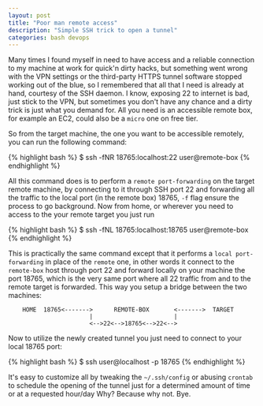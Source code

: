 ```yaml
---
layout: post
title: "Poor man remote access"
description: "Simple SSH trick to open a tunnel"
categories: bash devops
---
```


Many times I found myself in need to have access and a reliable connection to
my machine at work for quick'n dirty hacks, but something went wrong with the
VPN settings <!--more-->or the third-party HTTPS tunnel software stopped
working out of the blue, so I remembered that all that I need is already at
hand, courtesy of the SSH daemon. I know, exposing 22 to internet is bad, just
stick to the VPN, but sometimes you don't have any chance and a dirty trick is
just what you demand for. All you need is an accessible remote box, for example
an EC2, could also be a `micro` one on free tier.

So from the target machine, the one you want to be accessible remotely, you can
run the following command:

{% highlight bash %}
$ ssh -fNR 18765:localhost:22 user@remote-box
{% endhighlight %}

All this command does is to perform a `remote port-forwarding` on the target
remote machine, by connecting to it through SSH port 22 and forwarding all
the traffic to the local port (in the remote box) 18765, `-f` flag ensure the
process to go background.
Now from home, or wherever you need to access to the your remote target you just
run

{% highlight bash %}
$ ssh -fNL 18765:localhost:18765 user@remote-box
{% endhighlight %}

This is practically the same command except that it performs a `local port-forwarding`
in place of the `remote` one, in other words it connect to the `remote-box` host
through port 22 and forward locally on your machine the port 18765, which is the
very same port where all 22 traffic from and to the remote target is forwarded.
This way you setup a bridge between the two machines:

```
    HOME  18765<------->      REMOTE-BOX       <------->  TARGET
                       |                       |
                       <-->22<-->18765<-->22<-->
```

Now to utilize the newly created tunnel you just need to connect to your local
18765 port:

{% highlight bash %}
$ ssh user@localhost -p 18765
{% endhighlight %}

It's easy to customize all by tweaking the `~/.ssh/config` or abusing `crontab`
to schedule the opening of the tunnel just for a determined amount of time or
at a requested hour/day
Why? Because why not. Bye.
